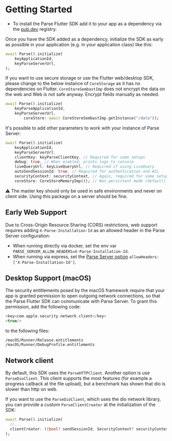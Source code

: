 # Getting Started

- To install the Parse Flutter SDK add it to your app as a dependency via the [pub.dev](https://pub.dev/packages/parse_server_sdk_flutter/install) registry.

Once you have the SDK added as a dependency, initialize the SDK as early as possible in your application (e.g. in your application class) like this:

```dart
await Parse().initialize(
    keyApplicationId,
    keyParseServerUrl,
);
```

If you want to use secure storage or use the Flutter web/desktop SDK, please change to the below instance of  `CoreStorage` as it has no dependencies on Flutter. `CoreStoreSembastImp` does not encrypt the data on the web and Web is not safe anyway. Encrypt fields manually as needed.

```dart
await Parse().initialize(
  	keyParseApplicationId, 
  	keyParseServerUrl,
        coreStore: await CoreStoreSembastImp.getInstance("/data"));
```

It's possible to add other parameters to work with your instance of Parse Server:

```dart
await Parse().initialize(
    keyApplicationId,
    keyParseServerUrl,
    clientKey: keyParseClientKey, // Required for some setups
    debug: true, // When enabled, prints logs to console
    liveQueryUrl: keyLiveQueryUrl, // Required if using LiveQuery 
    autoSendSessionId: true, // Required for authentication and ACL
    securityContext: securityContext, // Again, required for some setups
    coreStore: CoreStoreMemoryImp()); // Non persistent mode (default): Sdk will store everything in memory instead of using Sembast as an internal DB.
```

⚠️ The master key should only be used in safe environments and never on client side. Using this package on a server should be fine.

## Early Web Support

Due to Cross-Origin Resource Sharing (CORS) restrictions, web support requires adding `X-Parse-Installation-Id` as an allowed header in the Parse Server configuration:

- When running directly via docker, set the env var `PARSE_SERVER_ALLOW_HEADERS=X-Parse-Installation-Id`.
- When running via express, set the [Parse Server option](https://parseplatform.org/parse-server/api/master/ParseServerOptions.html) `allowHeaders: ['X-Parse-Installation-Id']`.

## Desktop Support (macOS)

The security entitlements posed by the macOS framework require that your app is granted permission to open outgoing network connections, so that the Parse Flutter SDK can communicate with Parse Server. To grant this permission, add the following code:

```swift
<key>com.apple.security.network.client</key>
<true/>
```

to the following files:

```
/macOS/Runner/Release.entitlements
/macOS/Runner/DebugProfile.entitlements
```

## Network client

By default, this SDK uses the `ParseHTTPClient`. Another option is use `ParseDioClient`. This client supports the most features (for example a progress callback at the file upload), but a benchmark has shown that dio is slower than http on web.

If you want to use the `ParseDioClient`, which uses the dio network library, you can provide a custom `ParseClientCreator` at the initialization of the SDK:

```dart
await Parse().initialize(
  //...
  clientCreator: ({bool? sendSessionId, SecurityContext? securityContext}) => ParseDioClient(sendSessionId: sendSessionId, securityContext: securityContext),
);
```